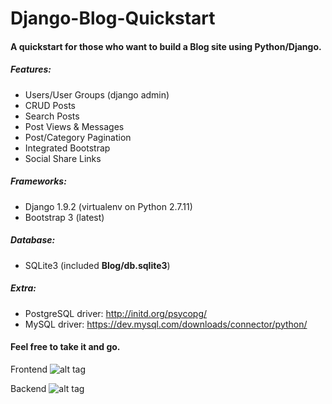 # Django-Blog-Quickstart
#### A quickstart for those who want to build a Blog site using Python/Django.

##### Features:
- Users/User Groups (django admin)
- CRUD Posts
- Search Posts
- Post Views & Messages
- Post/Category Pagination
- Integrated Bootstrap
- Social Share Links

##### Frameworks: 
- Django 1.9.2 (virtualenv on Python 2.7.11)
- Bootstrap 3 (latest)

##### Database: 
- SQLite3 (included <b>Blog/db.sqlite3</b>)

##### Extra:
- PostgreSQL driver: http://initd.org/psycopg/
- MySQL driver: https://dev.mysql.com/downloads/connector/python/

#### Feel free to take it and go.

Frontend
![alt tag](https://i.imgur.com/UBm9m4d.png)

Backend
![alt tag](https://i.imgur.com/lusRBdg.png)


